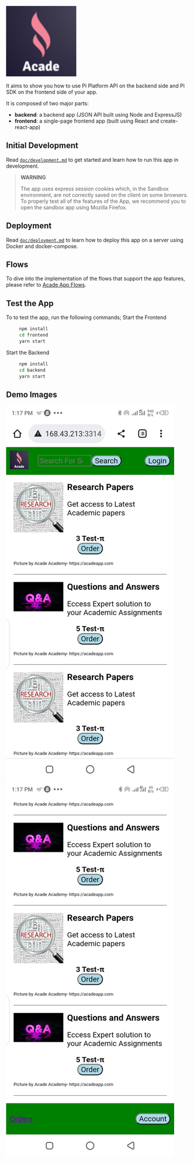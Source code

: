 <img title="Acade App" alt="Acade App" src="./frontend/public/logo192.png" />

It aims to show you how to use Pi Platform API on the backend side and Pi SDK on the frontend side of your app.


It is composed of two major parts:

* **backend**: a backend app (JSON API built using Node and ExpressJS)
* **frontend**: a single-page frontend app (built using React and create-react-app)


## Initial Development

Read [`doc/development.md`](./doc/development.md) to get started and learn how to run this app in development.

> **WARNING**
>
> The app uses express session cookies which, in the Sandbox environment, are not correctly saved on the client on some browsers.
> To properly test all of the features of the App, we recommend you to open the sandbox app using Mozilla Firefox.


## Deployment

Read [`doc/deployment.md`](./doc/deployment.md) to learn how to deploy this app on a server using Docker and docker-compose.


## Flows

To dive into the implementation of the flows that support the app features, please refer to
[Acade App Flows](./FLOWS.md).


## Test the App

To to test the app, run the following commands;
Start the Frontend
```  sh
     npm install
     cd frontend
     yarn start
```

Start the Backend
```  sh
     npm install 
     cd backend
     yarn start
```

## Demo Images
<img title="Demo1" alt="Acade App" src="./frontend/public/demo1.png" /> <img title="Demo2" alt="Acade App" src="./frontend/public/demo2.png" />




